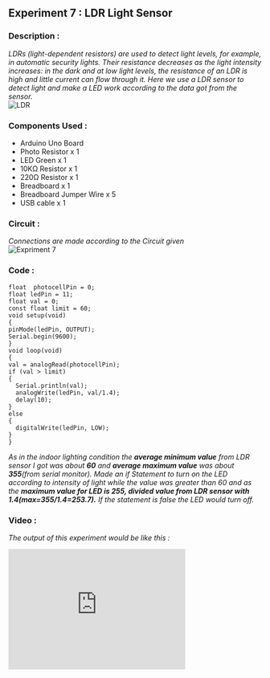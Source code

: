 ## <a name="ldr"></a>Experiment 7 : LDR Light Sensor
### Description :   
_LDRs (light-dependent resistors) are used to detect light levels, for example, in automatic security lights. Their resistance decreases as the light intensity increases: in the dark and at low light levels, the resistance of an LDR is high and little current can flow through it. Here we use a LDR sensor to detect light and make a LED work according to the data got from the sensor._   
![LDR](https://user-images.githubusercontent.com/86108610/148685392-6d258f1b-28de-401c-9686-6f0d26154e5d.jpg)



### Components Used :
* Arduino Uno Board
* Photo Resistor x 1
* LED Green x 1
* 10KΩ Resistor x 1
* 220Ω Resistor x 1
* Breadboard x 1
* Breadboard Jumper Wire x 5
* USB cable x 1

### Circuit :
_Connections are made according to the Circuit given_   
![Expriment 7](https://aswin-asokan.github.io/Kerala-IoT-Challenge/files/level1/images/Circuit7.png)

### Code :
```
float  photocellPin = 0;
float ledPin = 11;
float val = 0;
const float limit = 60;
void setup(void)
{
pinMode(ledPin, OUTPUT);
Serial.begin(9600);
}
void loop(void)
{
val = analogRead(photocellPin);
if (val > limit)
{
  Serial.println(val);
  analogWrite(ledPin, val/1.4);
  delay(10);
}
else
{
  digitalWrite(ledPin, LOW);
}
}
```   

_As in the indoor lighting condition the __average minimum value__ from LDR sensor I got was about __60__ and __average maximum value__ was about __355__(from serial monitor). 
Made an if Statement to turn on the LED according to intensity of light while the value was greater than 60 and as the __maximum value for LED is 255, divided value from LDR sensor with 1.4(max=355/1.4=253.7).__
If the statement is false the LED would turn off._
### Video :
_The output of this experiment would be like this :_   
<iframe width="352" height="240"
src="https://user-images.githubusercontent.com/86108610/148688608-54deece6-4eac-40ca-8975-df7fd8a17f20.mp4"
frameborder="0" 
allow="accelerometer; autoplay; encrypted-media; gyroscope; picture-in-picture" 
allowfullscreen></iframe>




